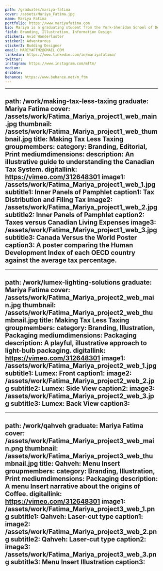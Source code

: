 ```yaml
---
path: /graduates/mariya-fatima
cover: /assets/Mariya_Fatima.jpg
name: Mariya Fatima
portfolio: https://www.mariyafatima.com
bio: Mariya is a graduating student from the York-Sheridan School of Design. She has four years of global design experience, with National Organizations in Cairo, Yogyakarta and Toronto. Her expertise in information design, branding and illustration allow her to approach design from a multi-faceted lens. With a passion to create seamless beautiful and functional experiences, Mariya is always hunting for a challenge. Alongside creating, she enjoys mountain climbing, photography and wanderlusting.
field: Branding, Illustration, Information Design
sticker1: Avid Wanderluster
sticker2: Adventurous
sticker3: Budding Designer 
email: MARIYAFTM2@GMAIL.COM
linkedin: https://www.linkedin.com/in/mariyafatima/
twitter:
instagram: https://www.instagram.com/mftm/
medium:
dribble:
behance: https://www.behance.net/m_ftm
---
```


---
path: /work/making-tax-less-taxing 
graduate: Mariya Fatima
cover: /assets/work/Fatima_Mariya_project1_web_main.jpg
thumbnail: /assets/work/Fatima_Mariya_project1_web_thumbnail.jpg
title: Making Tax Less Taxing
groupmembers:
category: Branding, Editorial, Print
mediumdimensions:
description: An illustrative guide to understanding the Canadian Tax System.
digitallink: https://vimeo.com/312648301
image1: /assets/work/Fatima_Mariya_project1_web_1.jpg
subtitle1: Inner Panels of Pamphlet
caption1: Tax Distribution and Filing Tax
image2: /assets/work/Fatima_Mariya_project1_web_2.jpg
subtitle2: Inner Panels of Pamphlet 
caption2: Taxes versus Canadian Living Expenses
image3: /assets/work/Fatima_Mariya_project1_web_3.jpg
subtitle3: Canada Versus the World Poster
caption3: A poster comparing the Human Development Index of each OECD country against the average tax percentage.
---

---
path: /work/lumex-lighting-solutions
graduate: Mariya Fatima
cover: /assets/work/Fatima_Mariya_project2_web_main.jpg
thumbnail: /assets/work/Fatima_Mariya_project2_web_thumbnail.jpg
title: Making Tax Less Taxing
groupmembers:
category: Branding, Illustration, Packaging
mediumdimensions: Packaging 
description: A playful, illustrative approach to light-bulb packaging. 
digitallink: https://vimeo.com/312648301
image1: /assets/work/Fatima_Mariya_project2_web_1.jpg
subtitle1: Lumex: Front
caption1:
image2: /assets/work/Fatima_Mariya_project2_web_2.jpg
subtitle2: Lumex: Side View
caption2: 
image3: /assets/work/Fatima_Mariya_project2_web_3.jpg
subtitle3: Lumex: Back View
caption3: 
---

---
path: /work/qahveh
graduate: Mariya Fatima
cover: /assets/work/Fatima_Mariya_project3_web_main.png
thumbnail: /assets/work/Fatima_Mariya_project3_web_thumbnail.jpg
title: Qahveh: Menu Insert
groupmembers:
category: Branding, Illustration, Print
mediumdimensions: Packaging 
description: A menu Insert narrative about the origins of Coffee.
digitallink: https://vimeo.com/312648301
image1: /assets/work/Fatima_Mariya_project3_web_1.png
subtitle1: Qahveh: Laser-cut type
caption1:
image2: /assets/work/Fatima_Mariya_project3_web_2.png
subtitle2: Qahveh: Laser-cut type
caption2: 
image3: /assets/work/Fatima_Mariya_project3_web_3.png
subtitle3: Menu Insert Illustration
caption3: 
---
